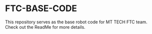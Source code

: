 # FTC-BASE-CODE
This repository serves as the base robot code for MT TECH FTC team. Check out the ReadMe for more details.
